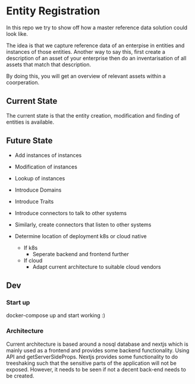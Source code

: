# Entity Registration

In this repo we try to show off how a master reference data solution could look like.

The idea is that we capture reference data of an enterpise in entities and instances of those entities.
Another way to say this, first create a description of an asset of your enterprise then do an inventarisation of all assets that match that description.

By doing this, you will get an overview of relevant assets within a coorperation.

## Current State

The current state is that the entity creation, modification and finding of entities is available.

## Future State

- Add instances of instances
- Modification of instances
- Lookup of instances

- Introduce Domains
- Introduce Traits

- Introduce connectors to talk to other systems
- Similarly, create connectors that listen to other systems
- Determine location of deployment k8s or cloud native
  - If k8s
    - Seperate backend and frontend further
  - If cloud
    - Adapt current architecture to suitable cloud vendors

## Dev

### Start up

docker-compose up and start working :)

### Architecture

Current architecture is based around a nosql database and nextjs which is mainly used as a frontend and provides some backend functionality. Using API and getServerSideProps. Nextjs provides some functionality to do treeshaking such that the sensitive parts of the application will not be exposed. However, it needs to be seen if not a decent back-end needs to be created.
